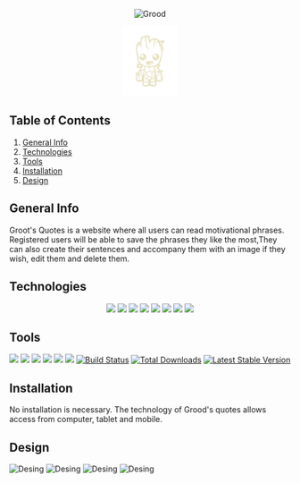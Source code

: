 <p align="center"><img src="https://user-images.githubusercontent.com/116794919/219678030-ae8bff45-2ed5-4043-b804-5ee4776dbbbc.png" width="300" alt="Grood"></p>

<p align="center"><img src="https://github.com/Groot-s-quotes/quotes/blob/front-structure/groot-s-quotes-react/public/mini_groot.png" width="100" alt="Grood"></p>
<p align="center">

## Table of Contents
1. [General Info](#general-info)
2. [Technologies](#technologies)
3. [Tools](#tools)
4. [Installation](#installation)
5. [Design](#design)
    </p>
## General Info
<p>Groot's Quotes is a website where all users can read motivational phrases. Registered users will be able to save the phrases they like the most,They can also create their sentences and accompany them with an image if they wish, edit them and delete them.</p>

## Technologies
 <p align="center">
 <img src= "https://img.shields.io/badge/NPM-%23000000.svg?style=for-the-badge&logo=npm&logoColor=white"></img> 
 <img src= "https://img.shields.io/badge/node.js-6DA55F?style=for-the-badge&logo=node.js&logoColor=white"></img> 
 <img src= "https://img.shields.io/badge/react-%2320232a.svg?style=for-the-badge&logo=react&logoColor=%2361DAFB"></img> 
 <img src= "https://img.shields.io/badge/apache-%23D42029.svg?style=for-the-badge&logo=apache&logoColor=white"></img>
  <img src= "https://img.shields.io/badge/css3-%231572B6.svg?style=for-the-badge&logo=css3&logoColor=white"></img>
  <img src= "https://img.shields.io/badge/html5-%23E34F26.svg?style=for-the-badge&logo=html5&logoColor=white"></img>
  <img src= "https://img.shields.io/badge/javascript-%23323330.svg?style=for-the-badge&logo=javascript&logoColor=%23F7DF1E"></img>
  <img src= "https://img.shields.io/badge/php-%23777BB4.svg?style=for-the-badge&logo=php&logoColor=white">
 </p>
 
 ## Tools
 <p align="center"><a herf="https://www.figma.com/file/j3PmBXAYaB5q9chh5o23tw/Quotes?node-id=0%3A1&t=wIPAO9j1BXSjwg2G-0"><img src= "https://img.shields.io/badge/figma-%23F24E1E.svg?style=for-the-badge&logo=figma&logoColor=white"></a>
 <a href="https://github.com/Groot-s-quotes/quotes/tree/main/groot-s-quotes-react/public"><img src= "https://img.shields.io/badge/Github-%2300C4CC.svg?style=for-the-badge&logo=Canva&logoColor=white"></a>
 <a herf="https://trello.com/b/MEFwJ2xu/frases"><img src= "https://img.shields.io/badge/Trello-%23026AA7.svg?style=for-the-badge&logo=Trello&logoColor=white"></img>
 <img src= "https://img.shields.io/badge/mysql-%2300f.svg?style=for-the-badge&logo=mysql&logoColor=white"></a>
  <img src= "https://img.shields.io/badge/bootstrap-%23563D7C.svg?style=for-the-badge&logo=bootstrap&logoColor=white"></img> <img src=  "https://img.shields.io/badge/laravel-%23FF2D20.svg?style=for-the-badge&logo=laravel&logoColor=white"></img> 
 <a href="https://github.com/laravel/framework/actions"><img src="https://github.com/laravel/framework/workflows/tests/badge.svg" alt="Build Status"></a>
<a href="https://packagist.org/packages/laravel/framework"><img src="https://img.shields.io/packagist/dt/laravel/framework" alt="Total Downloads"></a>
<a href="https://packagist.org/packages/laravel/framework"><img src="https://img.shields.io/packagist/v/laravel/framework" alt="Latest Stable Version"></a>


## Installation
<p>No installation is necessary. The technology of Grood's quotes allows access from computer, tablet and mobile.</p>

## Design

<img src="https://user-images.githubusercontent.com/116794919/219687439-739b830b-4b90-4e9f-b9c6-ab0f0fdc58bb.png" width="600" alt="Desing">
<img src="https://user-images.githubusercontent.com/116794919/219687829-b4bd5437-c618-4288-aa3d-5463ed2091d7.png" width="600" alt="Desing">
<img src="https://user-images.githubusercontent.com/116794919/219688150-c208628f-b756-49c1-ac1d-2b1575819e62.png" width="600" alt="Desing">
<img src="https://user-images.githubusercontent.com/116794919/219688473-2067b724-751d-46db-ab4b-47b5fe01eea6.png" width="300" alt="Desing">
